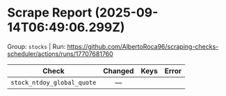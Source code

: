 # Scrape Report (2025-09-14T06:49:06.299Z)

Group: `stocks`  |  Run: https://github.com/AlbertoRoca96/scraping-checks-scheduler/actions/runs/17707681760

| Check | Changed | Keys | Error |
|---|:---:|:--|:--|
| `stock_ntdoy_global_quote` | — |  |  |
